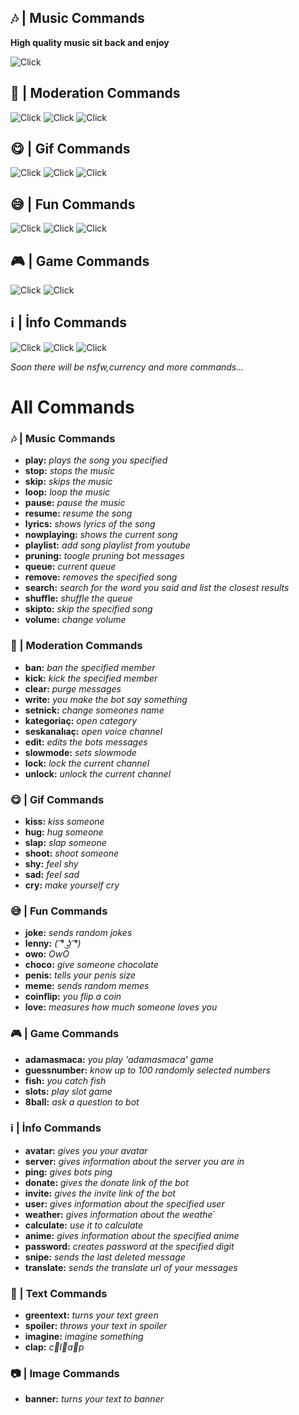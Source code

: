 ## 🎶 | Music Commands

**High quality music sit back and enjoy**

![Click](https://i.imgur.com/NO5qYmi.png)

## 🥵 | Moderation Commands

![Click](https://i.imgur.com/tWo0Dr9.png)
![Click](https://i.imgur.com/GunqJaB.png)
![Click](https://i.imgur.com/qpRknUe.gif)

## 😋 | Gif Commands

![Click](https://i.imgur.com/w8kwqhQ.gif)
![Click](https://i.imgur.com/39I8kyv.gif)
![Click](https://i.imgur.com/lWhqYpv.gif)

## 😅 | Fun Commands

![Click](https://i.imgur.com/5GKF1K7.png)
![Click](https://i.imgur.com/0gx1K82.png)
![Click](https://i.imgur.com/06ZvLVV.png)

🎮 | Game Commands
-
![Click](https://i.imgur.com/GuVwiGJ.gif)
![Click](https://i.imgur.com/03xYi1k.gif)

## ℹ | İnfo Commands

![Click](https://i.imgur.com/U7czP8X.png)
![Click](https://i.imgur.com/HZV5iOs.png)
![Click](https://i.imgur.com/PdXi6ho.png)

_Soon there will be nsfw,currency and more commands..._

# All Commands

### 🎶 | Music Commands
+ **play:** *plays the song you specified*
+ **stop:** *stops the music*
+ **skip:** *skips the music*
+ **loop:** *loop the music*
+ **pause:** *pause the music*
+ **resume:** *resume the song*
+ **lyrics:** *shows lyrics of the song*
+ **nowplaying:** *shows the current song*
+ **playlist:** *add song playlist from youtube*
+ **pruning:** *toogle pruning bot messages*
+ **queue:** *current queue*
+ **remove:** *removes the specified song*
+ **search:** *search for the word you said and list the closest results*
+ **shuffle:** *shuffle the queue*
+ **skipto:** *skip the specified song*
+ **volume:** *change volume*

### 🥵 | Moderation Commands
+ **ban:** *ban the specified member*
+ **kick:** *kick the specified member*
+ **clear:** *purge messages*
+ **write:** *you make the bot say something*
+ **setnick:** *change someones name*
+ **kategoriaç:** *open category*
+ **seskanalıaç:** *open voice channel*
+ **edit:** *edits the bots messages*
+ **slowmode:** *sets slowmode*
+ **lock:** *lock the current channel*
+ **unlock:** *unlock the current channel*

### 😋 | Gif Commands
+ **kiss:** *kiss someone*
+ **hug:** *hug someone*
+ **slap:** *slap someone*
+ **shoot:** *shoot someone*
+ **shy:** *feel shy*
+ **sad:** *feel sad*
+ **cry:** *make yourself cry*

### 😅 | Fun Commands
+ **joke:** *sends random jokes*
+ **lenny:** *( ͡° ͜ʖ ͡°)*
+ **owo:** *OwO*
+ **choco:** *give someone chocolate*
+ **penis:** *tells your penis size*
+ **meme:** *sends random memes*
+ **coinflip:** *you flip a coin*
+ **love:** *measures how much someone loves you*

### 🎮 | Game Commands
+ **adamasmaca:** *you play 'adamasmaca' game*
+ **guessnumber:** *know up to 100 randomly selected numbers*
+ **fish:** *you catch fish*
+ **slots:** *play slot game*
+ **8ball:** *ask a question to bot*

### ℹ | İnfo Commands
+ **avatar:** *gives you your avatar*
+ **server:** *gives information about the server you are in*
+ **ping:** *gives bots ping*
+ **donate:** *gives the donate link of the bot*
+ **invite:** *gives the invite link of the bot*
+ **user:** *gives information about the specified user*
+ **weather:** *gives information about the weathe*`
+ **calculate:** *use it to calculate*
+ **anime:** *gives information about the specified anime*
+ **password:** *creates password at the specified digit*
+ **snipe:** *sends the last deleted message*
+ **translate:** *sends the translate url of your messages*

### 📜 | Text Commands
+ **greentext:** *turns your text green*
+ **spoiler:** *throws your text in spoiler*
+ **imagine:** *imagine something*
+ **clap:** *c👏l👏a👏p*

### 📷 | Image Commands
+ **banner:** *turns your text to banner*
